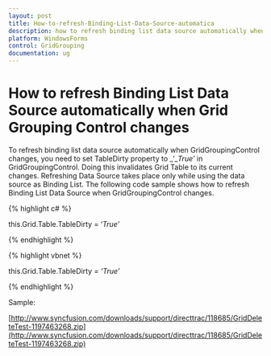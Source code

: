 ```yaml
---
layout: post
title: How-to-refresh-Binding-List-Data-Source-automatica
description: how to refresh binding list data source automatically when grid grouping control changes
platform: WindowsForms
control: GridGrouping
documentation: ug
---
```


# How to refresh Binding List Data Source automatically when Grid Grouping Control changes

To refresh binding list data source automatically when GridGroupingControl changes, you need to set TableDirty property to _‘__True’_ in GridGroupingControl. Doing this invalidates Grid Table to its current changes. Refreshing Data Source takes place only while using the data source as Binding List. The following code sample shows how to refresh Binding List Data Source when GridGroupingControl changes.

{% highlight c# %}

  this.Grid.Table.TableDirty = ‘_True’_

{% endhighlight %}

{% highlight vbnet %}

  this.Grid.Table.TableDirty = _‘True’_
  
{% endhighlight %}
  
Sample:

[http://www.syncfusion.com/downloads/support/directtrac/118685/GridDeleteTest-1197463268.zip](http://www.syncfusion.com/downloads/support/directtrac/118685/GridDeleteTest-1197463268.zip)

